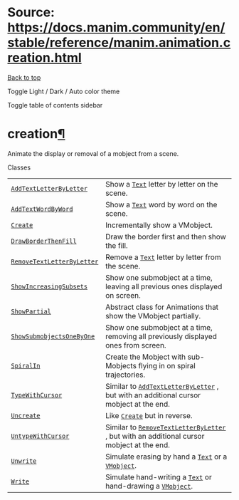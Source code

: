 # Source: https://docs.manim.community/en/stable/reference/manim.animation.creation.html

[Back to top](#)

Toggle Light / Dark / Auto color theme

Toggle table of contents sidebar

creation[¶](#module-manim.animation.creation "Link to this heading")
====================================================================

Animate the display or removal of a mobject from a scene.

[
](./CreationModule-1.mp4)

Classes

|  |  |
| --- | --- |
| [`AddTextLetterByLetter`](manim.animation.creation.AddTextLetterByLetter.html#manim.animation.creation.AddTextLetterByLetter "manim.animation.creation.AddTextLetterByLetter") | Show a [`Text`](manim.mobject.text.text_mobject.Text.html#manim.mobject.text.text_mobject.Text "manim.mobject.text.text_mobject.Text") letter by letter on the scene. |
| [`AddTextWordByWord`](manim.animation.creation.AddTextWordByWord.html#manim.animation.creation.AddTextWordByWord "manim.animation.creation.AddTextWordByWord") | Show a [`Text`](manim.mobject.text.text_mobject.Text.html#manim.mobject.text.text_mobject.Text "manim.mobject.text.text_mobject.Text") word by word on the scene. |
| [`Create`](manim.animation.creation.Create.html#manim.animation.creation.Create "manim.animation.creation.Create") | Incrementally show a VMobject. |
| [`DrawBorderThenFill`](manim.animation.creation.DrawBorderThenFill.html#manim.animation.creation.DrawBorderThenFill "manim.animation.creation.DrawBorderThenFill") | Draw the border first and then show the fill. |
| [`RemoveTextLetterByLetter`](manim.animation.creation.RemoveTextLetterByLetter.html#manim.animation.creation.RemoveTextLetterByLetter "manim.animation.creation.RemoveTextLetterByLetter") | Remove a [`Text`](manim.mobject.text.text_mobject.Text.html#manim.mobject.text.text_mobject.Text "manim.mobject.text.text_mobject.Text") letter by letter from the scene. |
| [`ShowIncreasingSubsets`](manim.animation.creation.ShowIncreasingSubsets.html#manim.animation.creation.ShowIncreasingSubsets "manim.animation.creation.ShowIncreasingSubsets") | Show one submobject at a time, leaving all previous ones displayed on screen. |
| [`ShowPartial`](manim.animation.creation.ShowPartial.html#manim.animation.creation.ShowPartial "manim.animation.creation.ShowPartial") | Abstract class for Animations that show the VMobject partially. |
| [`ShowSubmobjectsOneByOne`](manim.animation.creation.ShowSubmobjectsOneByOne.html#manim.animation.creation.ShowSubmobjectsOneByOne "manim.animation.creation.ShowSubmobjectsOneByOne") | Show one submobject at a time, removing all previously displayed ones from screen. |
| [`SpiralIn`](manim.animation.creation.SpiralIn.html#manim.animation.creation.SpiralIn "manim.animation.creation.SpiralIn") | Create the Mobject with sub-Mobjects flying in on spiral trajectories. |
| [`TypeWithCursor`](manim.animation.creation.TypeWithCursor.html#manim.animation.creation.TypeWithCursor "manim.animation.creation.TypeWithCursor") | Similar to [`AddTextLetterByLetter`](manim.animation.creation.AddTextLetterByLetter.html#manim.animation.creation.AddTextLetterByLetter "manim.animation.creation.AddTextLetterByLetter") , but with an additional cursor mobject at the end. |
| [`Uncreate`](manim.animation.creation.Uncreate.html#manim.animation.creation.Uncreate "manim.animation.creation.Uncreate") | Like [`Create`](manim.animation.creation.Create.html#manim.animation.creation.Create "manim.animation.creation.Create") but in reverse. |
| [`UntypeWithCursor`](manim.animation.creation.UntypeWithCursor.html#manim.animation.creation.UntypeWithCursor "manim.animation.creation.UntypeWithCursor") | Similar to [`RemoveTextLetterByLetter`](manim.animation.creation.RemoveTextLetterByLetter.html#manim.animation.creation.RemoveTextLetterByLetter "manim.animation.creation.RemoveTextLetterByLetter") , but with an additional cursor mobject at the end. |
| [`Unwrite`](manim.animation.creation.Unwrite.html#manim.animation.creation.Unwrite "manim.animation.creation.Unwrite") | Simulate erasing by hand a [`Text`](manim.mobject.text.text_mobject.Text.html#manim.mobject.text.text_mobject.Text "manim.mobject.text.text_mobject.Text") or a [`VMobject`](manim.mobject.types.vectorized_mobject.VMobject.html#manim.mobject.types.vectorized_mobject.VMobject "manim.mobject.types.vectorized_mobject.VMobject"). |
| [`Write`](manim.animation.creation.Write.html#manim.animation.creation.Write "manim.animation.creation.Write") | Simulate hand-writing a [`Text`](manim.mobject.text.text_mobject.Text.html#manim.mobject.text.text_mobject.Text "manim.mobject.text.text_mobject.Text") or hand-drawing a [`VMobject`](manim.mobject.types.vectorized_mobject.VMobject.html#manim.mobject.types.vectorized_mobject.VMobject "manim.mobject.types.vectorized_mobject.VMobject"). |